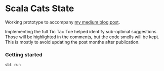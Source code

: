 # Scala Cats State

Working prototype to accompany [my medium blog post](https://medium.com/@pvinchon/taming-cats-state-dae1fb83a55e).

Implementing the full Tic Tac Toe helped identify sub-optimal suggestions. Those will be highlighted in the comments,
but the code smells will be kept. This is mostly to avoid updating the post months after publication.

### Getting started
```sh
sbt run
```
